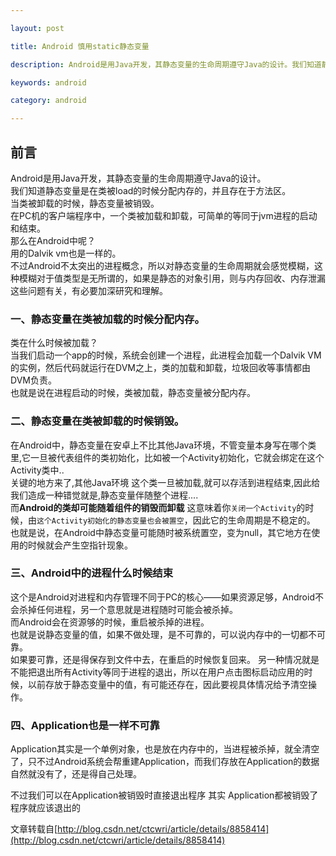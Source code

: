 ```yaml
---

layout: post

title: Android 慎用static静态变量

description: Android是用Java开发，其静态变量的生命周期遵守Java的设计。我们知道静态变量是在类被load的时候分配内存的，并且存在于方法区。当类被卸载的时候，静态变量被销毁。在PC机的客户端程序中，一个类被加载和卸载，可简单的等同于jvm进程的启动和结束。那么在Android中呢？

keywords: android

category: android

---
```



## 前言

Android是用Java开发，其静态变量的生命周期遵守Java的设计。  
我们知道静态变量是在类被load的时候分配内存的，并且存在于方法区。  
当类被卸载的时候，静态变量被销毁。  
在PC机的客户端程序中，一个类被加载和卸载，可简单的等同于jvm进程的启动和结束。  
那么在Android中呢？  
用的Dalvik vm也是一样的。  
不过Android不太突出的进程概念，所以对静态变量的生命周期就会感觉模糊，这种模糊对于值类型是无所谓的，如果是静态的对象引用，则与内存回收、内存泄漏这些问题有关，有必要加深研究和理解。


### 一、静态变量在类被加载的时候分配内存。

类在什么时候被加载？  
当我们启动一个app的时候，系统会创建一个进程，此进程会加载一个Dalvik VM的实例，然后代码就运行在DVM之上，类的加载和卸载，垃圾回收等事情都由DVM负责。  
也就是说在进程启动的时候，类被加载，静态变量被分配内存。

### 二、静态变量在类被卸载的时候销毁。

在Android中，静态变量在安卓上不比其他Java环境，不管变量本身写在哪个类里,它一旦被代表组件的类初始化，比如被一个Activity初始化，它就会绑定在这个Activity类中..  
关键的地方来了,其他Java环境 这个类一旦被加载,就可以存活到进程结束,因此给我们造成一种错觉就是,静态变量伴随整个进程....  
而**Android的类却可能随着组件的销毁而卸载** 这意味着你`关闭一个Activity`的时候，由`这个Activity初始化的静态变量也会被置空`，因此它的生命周期是不稳定的。  
也就是说，在Android中静态变量可能随时被系统置空，变为null，其它地方在使用的时候就会产生空指针现象。

### 三、Android中的进程什么时候结束

这个是Android对进程和内存管理不同于PC的核心——如果资源足够，Android不会杀掉任何进程，另一个意思就是进程随时可能会被杀掉。  
而Android会在资源够的时候，重启被杀掉的进程。  
也就是说静态变量的值，如果不做处理，是不可靠的，可以说内存中的一切都不可靠。  
如果要可靠，还是得保存到文件中去，在重启的时候恢复回来。
另一种情况就是不能把退出所有Activity等同于进程的退出，所以在用户点击图标启动应用的时候，以前存放于静态变量中的值，有可能还存在，因此要视具体情况给予清空操作。

### 四、Application也是一样不可靠

Application其实是一个单例对象，也是放在内存中的，当进程被杀掉，就全清空了，只不过Android系统会帮重建Application，而我们存放在Application的数据自然就没有了，还是得自己处理。

不过我们可以在Application被销毁时直接退出程序 
其实 Application都被销毁了  程序就应该退出的


文章转载自[http://blog.csdn.net/ctcwri/article/details/8858414](http://blog.csdn.net/ctcwri/article/details/8858414)